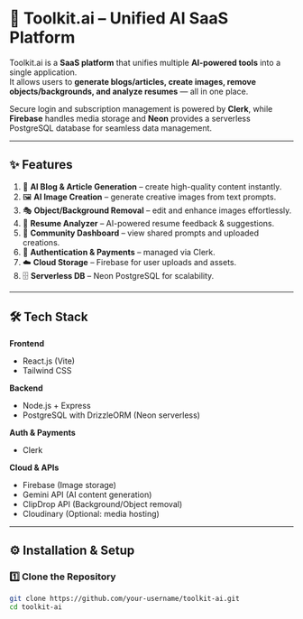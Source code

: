 # 🧰 Toolkit.ai – Unified AI SaaS Platform

Toolkit.ai is a **SaaS platform** that unifies multiple **AI-powered tools** into a single application.  
It allows users to **generate blogs/articles, create images, remove objects/backgrounds, and analyze resumes** — all in one place.  

Secure login and subscription management is powered by **Clerk**, while **Firebase** handles media storage and **Neon** provides a serverless PostgreSQL database for seamless data management.  

---

## ✨ Features

1. 📝 **AI Blog & Article Generation** – create high-quality content instantly.  
2. 🖼️ **AI Image Creation** – generate creative images from text prompts.  
3. 🎭 **Object/Background Removal** – edit and enhance images effortlessly.  
4. 📄 **Resume Analyzer** – AI-powered resume feedback & suggestions.  
5. 👥 **Community Dashboard** – view shared prompts and uploaded creations.  
6. 🔐 **Authentication & Payments** – managed via Clerk.  
7. ☁️ **Cloud Storage** – Firebase for user uploads and assets.  
8. 🗄️ **Serverless DB** – Neon PostgreSQL for scalability.  

---

## 🛠️ Tech Stack

**Frontend**
- React.js (Vite)  
- Tailwind CSS  

**Backend**
- Node.js + Express  
- PostgreSQL with DrizzleORM (Neon serverless)  

**Auth & Payments**
- Clerk  

**Cloud & APIs**
- Firebase (Image storage)  
- Gemini API (AI content generation)  
- ClipDrop API (Background/Object removal)  
- Cloudinary (Optional: media hosting)  

---

## ⚙️ Installation & Setup

### 1️⃣ Clone the Repository
```bash
git clone https://github.com/your-username/toolkit-ai.git
cd toolkit-ai
